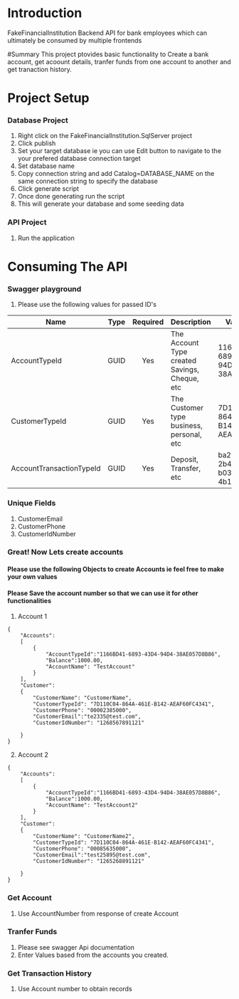 # Introduction
FakeFinancialInstitution
 Backend API for bank employees which can ultimately be consumed by multiple frontends

#Summary
This project ptovides basic functionality to Create a bank account, get acoount details, tranfer funds from one account to another and get tranaction history.

# Project Setup

### Database Project
1. Right click on the FakeFinancialInstitution.SqlServer project 
2. Click publish 
3. Set your target database ie you can use Edit button to navigate to the your prefered database connection target
4. Set database name
5. Copy connection string and add Catalog=DATABASE_NAME on the same connection string to specify the database 
6. Click generate script
7. Once done generating run the script 
8. This will generate your database and some seeding data

### API Project
1. Run the application

# Consuming The API

### Swagger playground

1. Please use the following values for passed ID's

| Name        | Type           | Required  | Description | ValueToUse |
| ------------- |:--------------:|:-----:|------|---------|
| AccountTypeId | GUID | Yes | The Account Type created Savings, Cheque, etc  | 1166BD41-6893-43D4-94D4-38AE057D8B86 |
| CustomerTypeId | GUID | Yes | The Customer type business, personal, etc | 7D110C04-864A-461E-B142-AEAF60FC4341 |
| AccountTransactionTypeId | GUID | Yes | Deposit, Transfer, etc | ba290198-2b44-4acb-b03b-4b1156da30ce |

### Unique Fields
1. CustomerEmail
2. CustomerPhone
3. CustomerIdNumber

### Great! Now Lets create accounts
#### Please use the following Objects to create Accounts ie feel free to make your own values 
#### Please Save the account number so that we can use it for other functionalities 
1. Account 1
```
{
    "Accounts":
    [
        {
            "AccountTypeId":"1166BD41-6893-43D4-94D4-38AE057D8B86",
            "Balance":1000.00,
            "AccountName": "TestAccount"
        }
    ],
    "Customer": 
    {
        "CustomerName": "CustomerName",
        "CustomerTypeId": "7D110C04-864A-461E-B142-AEAF60FC4341",
        "CustomerPhone": "00002385000",
        "CustomerEmail":"te2335@test.com",
        "CustomerIdNumber": "1268567891121"

    }
}
```

2. Account 2
```
{
    "Accounts":
    [
        {
            "AccountTypeId":"1166BD41-6893-43D4-94D4-38AE057D8B86",
            "Balance":1000.00,
            "AccountName": "TestAccount2"
        }
    ],
    "Customer": 
    {
        "CustomerName": "CustomerName2",
        "CustomerTypeId": "7D110C04-864A-461E-B142-AEAF60FC4341",
        "CustomerPhone": "00085635000",
        "CustomerEmail":"test25895@test.com",
        "CustomerIdNumber": "1265268891121"

    }
}
```

### Get Account
1. Use AccountNumber from response of create Account

### Tranfer Funds
1. Please see swagger Api documentation 
2. Enter Values based from the accounts you created.

### Get Transaction History
1. Use Account number to obtain records



